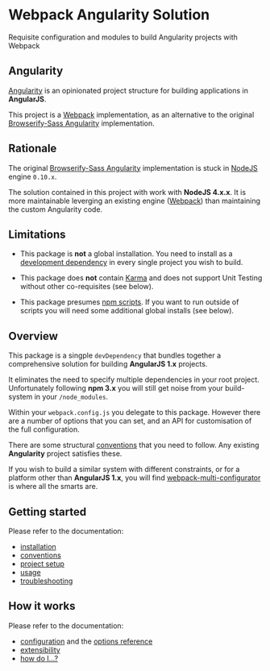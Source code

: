 # Webpack Angularity Solution

Requisite configuration and modules to build Angularity projects with Webpack

## Angularity

[Angularity](http://angularity.github.io/) is an opinionated project structure for building applications in **AngularJS**.

This project is a [Webpack](https://webpack.github.io/) implementation, as an alternative to the original [Browserify-Sass Angularity](https://github.com/angularity/node-angularity/) implementation.

## Rationale

The original [Browserify-Sass Angularity](https://github.com/angularity/node-angularity/) implementation is stuck in [NodeJS](https://nodejs.org) engine `0.10.x`.

The solution contained in this project with work with **NodeJS 4.x.x**. It is more maintainable leverging an existing engine ([Webpack](https://webpack.github.io/)) than maintaining the custom Angularity code.

## Limitations

* This package is **not** a global installation. You need to install as a [development dependency](https://docs.npmjs.com/files/package.json#devdependencies) in every single project you wish to build.

* This package does **not** contain [Karma](http://karma-runner.github.io/) and does not support Unit Testing without other co-requisites (see below).

* This package presumes [npm scripts](https://docs.npmjs.com/misc/scripts). If you want to run outside of scripts you will need some additional global installs (see below).

## Overview

This package is a singple `devDependency` that bundles together a comprehensive solution for building **AngularJS 1.x** projects.

It eliminates the need to specify multiple dependencies in your root project. Unfortunately following **npm 3.x** you will still get noise from your build-system in your `/node_modules`.

Within your `webpack.config.js` you delegate to this package. However there are a number of options that you can set, and an API for customisation of the full configuration.

There are some structural [conventions](https://github.com//angularity/webpack-angularity-solution/wiki/conventions) that you need to follow. Any existing **Angularity** project satisfies these.

If you wish to build a similar system with different constraints, or for a platform other than **AngularJS 1.x**, you will find [webpack-multi-configurator](https://www.npmjs.com/package/webpack-multi-configurator) is where all the smarts are.

## Getting started

Please refer to the documentation:

 * [installation](https://github.com//angularity/webpack-angularity-solution/wiki/installation)
 * [conventions](https://github.com//angularity/webpack-angularity-solution/wiki/conventions)
 * [project setup](https://github.com//angularity/webpack-angularity-solution/wiki/project-setup)
 * [usage](https://github.com//angularity/webpack-angularity-solution/wiki/usage)
 * [troubleshooting](https://github.com//angularity/webpack-angularity-solution/wiki/troubleshooting)

## How it works

Please refer to the documentation:

 * [configuration](configuration) and the [options reference](options)
 * [extensibility](extensibility)
 * [how do I...?](how-do-i)
